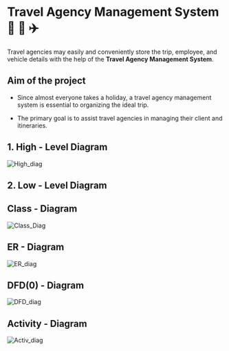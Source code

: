 # **Travel Agency Management System** 🚗 🚌 ✈️

Travel agencies may easily and conveniently store the trip, employee, and vehicle details with the help of the **Travel Agency Management System**.


## **Aim of the project**

- Since almost everyone takes a holiday, a travel agency management system is essential to organizing the ideal trip. 

- The primary goal is to assist travel agencies in managing their client and itineraries.



## 1. High - Level Diagram

![High_diag](https://github.com/Abhhhinav/Nymble_Software-Design-Task-JAVA-/assets/107941084/3cf93f4a-c371-4d9d-aff1-fad4481a86ae)


## 2. Low - Level Diagram

## **Class - Diagram**
![Class_Diag](https://github.com/Abhhhinav/Nymble_Software-Design-Task-JAVA-/assets/107941084/9eea4d63-1f52-4ddc-a182-28bc28383927)


## **ER - Diagram**
![ER_diag](https://github.com/Abhhhinav/Nymble_Software-Design-Task-JAVA-/assets/107941084/ad5b78a7-835a-4c99-85e7-3e6d8cf11376)


## **DFD(0) - Diagram**
![DFD_diag](https://github.com/Abhhhinav/Nymble_Software-Design-Task-JAVA-/assets/107941084/ec44a839-719c-4204-b249-01c8ee7282ca)


## **Activity - Diagram**
![Activ_diag](https://github.com/Abhhhinav/Nymble_Software-Design-Task-JAVA-/assets/107941084/e3ffe6b0-d287-4f7a-9bfe-368239d83252)
